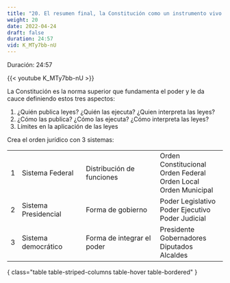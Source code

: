```yaml
---
title: "20. El resumen final, la Constitución como un instrumento vivo e integrado"
weight: 20
date: 2022-04-24
draft: false
duration: 24:57
vid: K_MTy7bb-nU
---
```


Duración: 24:57

<!--more-->
{{< youtube K_MTy7bb-nU >}}


La Constitución es la norma superior que fundamenta el poder y le da
cauce definiendo estos tres aspectos:

1. ¿Quién publica leyes? ¿Quién las ejecuta? ¿Quien interpreta las leyes?
2. ¿Cómo las publica? ¿Cómo las ejecuta? ¿Cómo interpreta las leyes?
3. Límites en la aplicación de las leyes

Crea el orden jurídico con 3 sistemas:

|      |                       |                            |                                                                         |
|------|-----------------------|----------------------------|-------------------------------------------------------------------------|
|  1   |  Sistema Federal      | Distribución de funciones  | Orden Constitucional<br>Orden Federal<br>Orden Local<br>Orden Municipal |
|  2   |  Sistema Presidencial | Forma de gobierno          | Poder Legislativo<br>Poder Ejecutivo<br>Poder Judicial                  |
|  3   |  Sistema democrático  | Forma de integrar el poder | Presidente<br>Gobernadores<br>Diputados<br>Alcaldes                     |
{ class="table table-striped-columns table-hover table-bordered" }